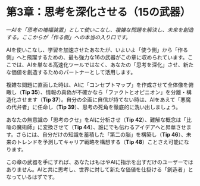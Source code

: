 # 第3章：思考を深化させる（15の武器）

*—AIを「思考の増幅装置」として使いこなし、複雑な問題を解決し、未来を創造する。ここからが「作る側」への本当の入り口です。*

AIを使いこなし、学習を加速させたあなたが、いよいよ「使う側」から「作る側」へと飛躍するための、最も強力な16の武器がこの章に収められています。ここでは、AIを単なる高速化ツールではなく、あなたの「思考を深化」させ、新たな価値を創造するためのパートナーとして活用します。

複雑な問題に直面した時は、AIに「コンセプトマップ」を作成させて全体像を俯瞰し（**Tip 35**）、情報の真偽が不確かなら「ファクトとオピニオン」を分離・構造化させます（**Tip 37**）。自分の企画に自信が持てない時は、AIをあえて「悪魔の代弁者」に任命し（**Tip 39**）、思考の死角を徹底的に洗い出しましょう。

あなたの無意識の「思考のクセ」をAIに分析させ（**Tip 42**）、難解な概念は「比喩の魔術師」に変換させて（**Tip 44**）、誰にでも伝わるアイデアへと昇華させます。さらには、自分だけの知識を蓄積した「第二の脳」を構築し（**Tip 46**）、未来のトレンドを予測してキャリア戦略を構想する（**Tip 48**）ことさえ可能になります。

この章の武器を手にすれば、あなたはもはやAIに指示を出すだけのユーザーではありません。AIと共に思考し、世界に対して新たな価値を仕掛ける「創造者」となっているはずです。
